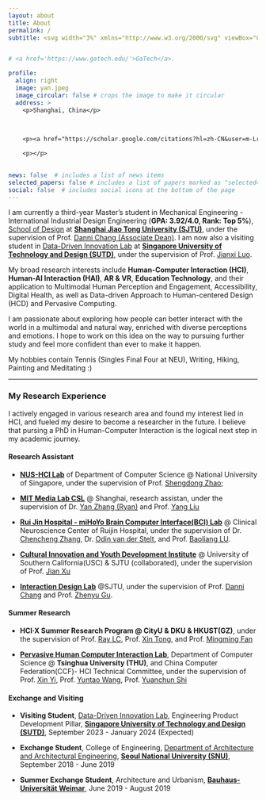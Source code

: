```yaml
---
layout: about
title: About
permalink: /
subtitle: <svg width="3%" xmlns="http://www.w3.org/2000/svg" viewBox="0 0 512 512"><!--! Font Awesome Pro 6.2.0 by @fontawesome - https://fontawesome.com License - https://fontawesome.com/license (Commercial License) Copyright 2022 Fonticons, Inc. --><path d="M0 128C0 92.65 28.65 64 64 64H448C483.3 64 512 92.65 512 128V384C512 419.3 483.3 448 448 448H64C28.65 448 0 419.3 0 384V128zM48 128V150.1L220.5 291.7C241.1 308.7 270.9 308.7 291.5 291.7L464 150.1V127.1C464 119.2 456.8 111.1 448 111.1H64C55.16 111.1 48 119.2 48 127.1L48 128zM48 212.2V384C48 392.8 55.16 400 64 400H448C456.8 400 464 392.8 464 384V212.2L322 328.8C283.6 360.3 228.4 360.3 189.1 328.8L48 212.2z"/></svg> yanxiang <svg width="2%" xmlns="http://www.w3.org/2000/svg" viewBox="0 0 512 512"><!--! Font Awesome Pro 6.2.0 by @fontawesome - https://fontawesome.com License - https://fontawesome.com/license (Commercial License) Copyright 2022 Fonticons, Inc. --><path d="M256 64C150 64 64 150 64 256s86 192 192 192c17.7 0 32 14.3 32 32s-14.3 32-32 32C114.6 512 0 397.4 0 256S114.6 0 256 0S512 114.6 512 256v32c0 53-43 96-96 96c-29.3 0-55.6-13.2-73.2-33.9C320 371.1 289.5 384 256 384c-70.7 0-128-57.3-128-128s57.3-128 128-128c27.9 0 53.7 8.9 74.7 24.1c5.7-5 13.1-8.1 21.3-8.1c17.7 0 32 14.3 32 32v80 32c0 17.7 14.3 32 32 32s32-14.3 32-32V256c0-106-86-192-192-192zm64 192c0-35.3-28.7-64-64-64s-64 28.7-64 64s28.7 64 64 64s64-28.7 64-64z"/></svg> sjtu.edu.cn / yan_xiang <svg width="2%" xmlns="http://www.w3.org/2000/svg" viewBox="0 0 512 512"><!--! Font Awesome Pro 6.2.0 by @fontawesome - https://fontawesome.com License - https://fontawesome.com/license (Commercial License) Copyright 2022 Fonticons, Inc. --><path d="M256 64C150 64 64 150 64 256s86 192 192 192c17.7 0 32 14.3 32 32s-14.3 32-32 32C114.6 512 0 397.4 0 256S114.6 0 256 0S512 114.6 512 256v32c0 53-43 96-96 96c-29.3 0-55.6-13.2-73.2-33.9C320 371.1 289.5 384 256 384c-70.7 0-128-57.3-128-128s57.3-128 128-128c27.9 0 53.7 8.9 74.7 24.1c5.7-5 13.1-8.1 21.3-8.1c17.7 0 32 14.3 32 32v80 32c0 17.7 14.3 32 32 32s32-14.3 32-32V256c0-106-86-192-192-192zm64 192c0-35.3-28.7-64-64-64s-64 28.7-64 64s28.7 64 64 64s64-28.7 64-64z"/></svg> sutd.edu.sg


# <a href='https://www.gatech.edu/'>GaTech</a>.

profile:
  align: right
  image: yan.jpeg
  image_circular: false # crops the image to make it circular
  address: >
    <p>Shanghai, China</p>
    
    

    <p><a href="https://scholar.google.com/citations?hl=zh-CN&user=m-LrXAEAAAAJ"><svg width="10%" xmlns="http://www.w3.org/2000/svg" aria-label="Google Scholar" role="img" viewBox="0 0 512 512"><rect width="512" height="512" rx="15%" fill="#4285f4"/><path fill="#fff" d="M213 111l-107 94h69c5 45 41 64 78 67-7 18-4 27 7 39-43 1-103 26-103 67 4 45 63 54 92 54 38 1 81-19 90-54 4-35-10-54-31-71-23-18-28-28-21-40 15-17 35-27 39-51 2-17-2-28-6-43l45-38-1 16c-3 2-5 6-5 9v103c2 13 22 11 23 0V160c0-3-2-7-5-8v-25l16-16zm58 141c-61 10-87-87-38-99 56-11 83 86 38 99zm-5 73c60 13 61 63 10 78-44 9-82-4-81-30 0-25 35-48 71-48z"/></vg></a></p>

    <p></p>
    

news: false  # includes a list of news items
selected_papers: false # includes a list of papers marked as "selected={true}"
social: false  # includes social icons at the bottom of the page
---
```


[//]: # (<p><a href="https://scholar.google.com/citations?hl=zh-CN&user=m-LrXAEAAAAJ"><svg width="10%" xmlns="http://www.w3.org/2000/svg" aria-label="Google Scholar" role="img" viewBox="0 0 512 512"><rect width="512" height="512" rx="15%" fill="#4285f4"/><path fill="#fff" d="M213 111l-107 94h69c5 45 41 64 78 67-7 18-4 27 7 39-43 1-103 26-103 67 4 45 63 54 92 54 38 1 81-19 90-54 4-35-10-54-31-71-23-18-28-28-21-40 15-17 35-27 39-51 2-17-2-28-6-43l45-38-1 16c-3 2-5 6-5 9v103c2 13 22 11 23 0V160c0-3-2-7-5-8v-25l16-16zm58 141c-61 10-87-87-38-99 56-11 83 86 38 99zm-5 73c60 13 61 63 10 78-44 9-82-4-81-30 0-25 35-48 71-48z"/></vg></a>  <a href="https://www.linkedin.com/in/yue-yang-6a1493185/"><?xml version="1.0" encoding="iso-8859-1"?> <!-- Generator: Adobe Illustrator 19.0.0, SVG Export Plug-In . SVG Version: 6.00 Build 0&#41;  --> <svg width="10%" version="1.1" id="Layer_1" xmlns="http://www.w3.org/2000/svg" xmlns:xlink="http://www.w3.org/1999/xlink" x="0px" y="0px" viewBox="0 0 382 382" style="enable-background:new 0 0 382 382;" xml:space="preserve"> <path style="fill:#0077B7;" d="M347.445,0H34.555C15.471,0,0,15.471,0,34.555v312.889C0,366.529,15.471,382,34.555,382h312.889 C366.529,382,382,366.529,382,347.444V34.555C382,15.471,366.529,0,347.445,0z M118.207,329.844c0,5.554-4.502,10.056-10.056,10.056 H65.345c-5.554,0-10.056-4.502-10.056-10.056V150.403c0-5.554,4.502-10.056,10.056-10.056h42.806 c5.554,0,10.056,4.502,10.056,10.056V329.844z M86.748,123.432c-22.459,0-40.666-18.207-40.666-40.666S64.289,42.1,86.748,42.1 s40.666,18.207,40.666,40.666S109.208,123.432,86.748,123.432z M341.91,330.654c0,5.106-4.14,9.246-9.246,9.246H286.73 c-5.106,0-9.246-4.14-9.246-9.246v-84.168c0-12.556,3.683-55.021-32.813-55.021c-28.309,0-34.051,29.066-35.204,42.11v97.079 c0,5.106-4.139,9.246-9.246,9.246h-44.426c-5.106,0-9.246-4.14-9.246-9.246V149.593c0-5.106,4.14-9.246,9.246-9.246h44.426 c5.106,0,9.246,4.14,9.246,9.246v15.655c10.497-15.753,26.097-27.912,59.312-27.912c73.552,0,73.131,68.716,73.131,106.472 L341.91,330.654L341.91,330.654z"/> <g> </g> <g> </g> <g> </g> <g> </g> <g> </g> <g> </g> <g> </g> <g> </g> <g> </g> <g> </g> <g> </g> <g> </g> <g> </g> <g> </g> <g> </g> </svg></a>  <a href="https://twitter.com/YYang9923"><svg width="10%" xmlns="http://www.w3.org/2000/svg" aria-label="Twitter" role="img" viewBox="0 0 512 512"><rect width="512" height="512" rx="15%" fill="#1da1f2"/><path fill="#fff" d="M437 152a72 72 0 01-40 12a72 72 0 0032-40a72 72 0 01-45 17a72 72 0 00-122 65a200 200 0 01-145-74a72 72 0 0022 94a72 72 0 01-32-7a72 72 0 0056 69a72 72 0 01-32 1a72 72 0 0067 50a200 200 0 01-105 29a200 200 0 00309-179a200 200 0 0035-37"/></svg></a> </p>)

I am currently a third-year Master’s student in Mechanical Engineering - International Industrial Design Engineering (**GPA: 3.92/4.0, Rank: Top 5%**), 
[School of Design](https://designschool.sjtu.edu.cn/en-us) at [**Shanghai Jiao Tong University (SJTU)**](https://en.sjtu.edu.cn/), 
under the supervision of Prof. [Danni Chang (Associate Dean)](https://designschool.sjtu.edu.cn/teacher/31104c124abec4f853ad19c8530ab586/viceprofessor/detail/5ec4e69c77d93a7fe5885e88). 
I am now also a visiting student in [Data-Driven Innovation Lab](https://ddi.sutd.edu.sg/) at [**Singapore University of Technology and Design (SUTD)**](https://www.sutd.edu.sg/), 
under the supervision of Prof. [Jianxi Luo](https://epd.sutd.edu.sg/people/faculty/luo/).

My broad research interests include **Human-Computer Interaction (HCI)**, **Human-AI Interaction (HAI)**, **AR & VR**, **Education Technology**, and their application to Multimodal Human Perception and Engagement, Accessibility, Digital Health, as well as Data-driven Approach to Human-centered Design (HCD) and Pervasive Computing.

I am passionate about exploring how people can better interact with the world in a multimodal and natural way, enriched with diverse perceptions and emotions. I hope to work on this idea on the way to pursuing further study and feel more confident than ever to make it happen.

My hobbies contain Tennis (Singles Final Four at NEU), Writing, Hiking, Painting and Meditating :)


[//]: # (This is the direction I am passionate about, something I think is meaningful, and something I will stick to. )




---

### My Research Experience
I actively engaged in various research area and found my interest lied in HCI, and fueled my desire to become a researcher in the future. I believe that pursing a PhD in Human-Computer Interaction is the logical next step in my academic journey.

#### Research Assistant
- [**NUS-HCI Lab**](https://www.nus-hci.org/) of Department of Computer Science @ National University of Singapore, under the supervision of Prof. [Shengdong Zhao](https://www.shengdongzhao.com/);

- [**MIT Media Lab CSL**](https://www.csl-sh.org/) @ Shanghai, research assistan, under the supervision of Dr. [Yan Zhang (Ryan)](https://www.media.mit.edu/people/ryanz/overview/) and Prof. [Yang Liu](https://tjdi.tongji.edu.cn/TeacherDetail.do?id=1146&lang=_en)

- [**Rui Jin Hospital - miHoYo Brain Computer Interface(BCI) Lab**](https://rmlab.cn/) @ Clinical Neuroscience Center of Ruijin Hospital, under the supervision of Dr. [Chencheng Zhang](https://scholar.google.com/citations?user=SAxKuRsAAAAJ&hl=zh-CN), 
Dr. [Odin van der Stelt](https://scholar.google.com/citations?user=Ugw6B7EAAAAJ&hl=en), and Prof. [Baoliang LU](https://bcmi.sjtu.edu.cn/home/blu/).  

- [**Cultural Innovation and Youth Development Institute**](https://icci.sjtu.edu.cn/) @ University of Southern California(USC) & SJTU (collaborated), under the supervision of Prof. [Jian Xu](https://smc.sjtu.edu.cn/english.php/teacher/detail/id/168) 

- [**Interaction Design Lab**](https://ixd-sjtu.github.io/IxD-web/about.html) @SJTU, under the supervision of Prof. [Danni Chang](https://designschool.sjtu.edu.cn/teacher/31104c124abec4f853ad19c8530ab586/viceprofessor/detail/5ec4e69c77d93a7fe5885e88) 
and Prof. [Zhenyu Gu](https://designschool.sjtu.edu.cn/teacher/31104c124abec4f853ad19c8530ab586/professor/detail/5ec6b6d1c4b4b304afeb5737).

#### Summer Research
- **HCI·X Summer Research Program @ CityU & DKU & HKUST(GZ)**, under the supervision of Prof. [Ray LC](https://www.scm.cityu.edu.hk/people/ray-lc), Prof. [Xin Tong](https://xintong.ca/), and Prof. [Mingming Fan](https://www.mingmingfan.com/)

- [**Pervasive Human Computer Interaction Lab**](https://pi.cs.tsinghua.edu.cn/), Department of Computer Science @ **Tsinghua University (THU)**, and China Computer Federation(CCF)- HCI Technical Committee, under the supervision of 
Prof. [Xin Yi](https://www.insc.tsinghua.edu.cn/info/1157/2453.htm), Prof. [Yuntao Wang](https://pi.cs.tsinghua.edu.cn/lab/people/YuntaoWang/), Prof. [Yuanchun Shi](https://pi.cs.tsinghua.edu.cn/people/#faculty)


#### Exchange and Visiting
- **Visiting Student**, [Data-Driven Innovation Lab](https://ddi.sutd.edu.sg/), Engineering Product Development Pillar, [**Singapore University of Technology and Design (SUTD)**](https://www.sutd.edu.sg/), September 2023 - January 2024 (Expected)

- **Exchange Student**, College of Engineering, [Department of Architecture and Architectural Engineering](https://architecture.snu.ac.kr/), [**Seoul National University (SNU)**](https://en.snu.ac.kr/), September 2018 - June 2019

- **Summer Exchange Student**, Architecture and Urbanism, [**Bauhaus-Universität Weimar**](https://www.uni-weimar.de/de/universitaet/start/), June 2019 - August 2019

[//]: # (<p>)

[//]: # (<a href="https://scholar.google.com/citations?hl=zh-CN&user=m-LrXAEAAAAJ">)

[//]: # (<svg width="10%" xmlns="http://www.w3.org/2000/svg" aria-label="Google Scholar" role="img" viewBox="0 0 512 512">)

[//]: # (<rect width="512" height="512" rx="15%" fill="#4285f4"/>)

[//]: # (<path fill="#fff" d="M213 111l-107 94h69c5 45 41 64 78 67-7 18-4 27 7 39-43 1-103 26-103 67 4 45 63 54 92 54 38 1 81-19 90-54 4-35-10-54-31-71-23-18-28-28-21-40 15-17 35-27 39-51 2-17-2-28-6-43l45-38-1 16c-3 2-5 6-5 9v103c2 13 22 11 23 0V160c0-3-2-7-5-8v-25l16-16zm58 141c-61 10-87-87-38-99 56-11 83 86 38 99zm-5 73c60 13 61 63 10 78-44 9-82-4-81-30 0-25 35-48 71-48z"/></vg></a>  )

[//]: # ()
[//]: # (<a href="https://www.linkedin.com/in/yue-yang-6a1493185/">)

[//]: # (<?xml version="1.0" encoding="iso-8859-1"?>)

[//]: # (<!-- Generator: Adobe Illustrator 19.0.0, SVG Export Plug-In . SVG Version: 6.00 Build 0&#41;  --> )

[//]: # (<svg width="10%" version="1.1" id="Layer_1" xmlns="http://www.w3.org/2000/svg" xmlns:xlink="http://www.w3.org/1999/xlink" x="0px" y="0px" viewBox="0 0 382 382" style="enable-background:new 0 0 382 382;" xml:space="preserve"> <path style="fill:#0077B7;" d="M347.445,0H34.555C15.471,0,0,15.471,0,34.555v312.889C0,366.529,15.471,382,34.555,382h312.889 C366.529,382,382,366.529,382,347.444V34.555C382,15.471,366.529,0,347.445,0z M118.207,329.844c0,5.554-4.502,10.056-10.056,10.056 H65.345c-5.554,0-10.056-4.502-10.056-10.056V150.403c0-5.554,4.502-10.056,10.056-10.056h42.806 c5.554,0,10.056,4.502,10.056,10.056V329.844z M86.748,123.432c-22.459,0-40.666-18.207-40.666-40.666S64.289,42.1,86.748,42.1 s40.666,18.207,40.666,40.666S109.208,123.432,86.748,123.432z M341.91,330.654c0,5.106-4.14,9.246-9.246,9.246H286.73 c-5.106,0-9.246-4.14-9.246-9.246v-84.168c0-12.556,3.683-55.021-32.813-55.021c-28.309,0-34.051,29.066-35.204,42.11v97.079 c0,5.106-4.139,9.246-9.246,9.246h-44.426c-5.106,0-9.246-4.14-9.246-9.246V149.593c0-5.106,4.14-9.246,9.246-9.246h44.426 c5.106,0,9.246,4.14,9.246,9.246v15.655c10.497-15.753,26.097-27.912,59.312-27.912c73.552,0,73.131,68.716,73.131,106.472 L341.91,330.654L341.91,330.654z"/> <g> </g> <g> </g> <g> </g> <g> </g> <g> </g> <g> </g> <g> </g> <g> </g> <g> </g> <g> </g> <g> </g> <g> </g> <g> </g> <g> </g> <g> </g> )

[//]: # (</svg>)

[//]: # (</a> )

[//]: # ()
[//]: # (<a href="https://twitter.com/YYang9923">)

[//]: # (<svg width="10%" xmlns="http://www.w3.org/2000/svg" aria-label="Twitter" role="img" viewBox="0 0 512 512"><rect width="512" height="512" rx="15%" fill="#1da1f2"/><path fill="#fff" d="M437 152a72 72 0 01-40 12a72 72 0 0032-40a72 72 0 01-45 17a72 72 0 00-122 65a200 200 0 01-145-74a72 72 0 0022 94a72 72 0 01-32-7a72 72 0 0056 69a72 72 0 01-32 1a72 72 0 0067 50a200 200 0 01-105 29a200 200 0 00309-179a200 200 0 0035-37"/>)

[//]: # (</svg>)

[//]: # (</a> )

[//]: # ()
[//]: # (</p>)
